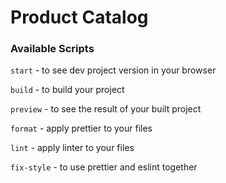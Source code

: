 # Product Catalog

### Available Scripts

`start` - to see dev project version in your browser

`build` - to build your project

`preview` - to see the result of your built project

`format` - apply prettier to your files

`lint` - apply linter to your files

`fix-style` - to use prettier and eslint together

